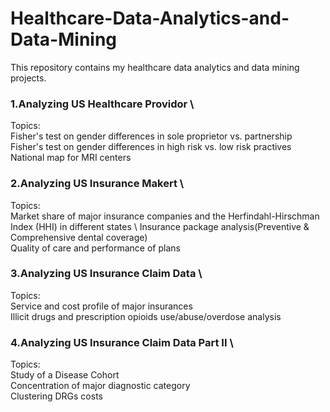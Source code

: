 # Healthcare-Data-Analytics-and-Data-Mining

This repository contains my healthcare data analytics and data mining projects.

### 1.Analyzing US Healthcare Providor \
  Topics: \
  Fisher's test on gender differences in sole proprietor vs. partnership \
  Fisher's test on gender differences in high risk vs. low risk practives \
  National map for MRI centers
  
### 2.Analyzing US Insurance Makert \
  Topics: \
  Market share of major insurance companies and the Herfindahl-Hirschman Index (HHI) in different states \ 
  Insurance package analysis(Preventive & Comprehensive dental coverage) \
  Quality of care and performance of plans
  
### 3.Analyzing US Insurance Claim Data \
  Topics: \
  Service and cost profile of major insurances \
  Illicit drugs and prescription opioids use/abuse/overdose analysis
  
### 4.Analyzing US Insurance Claim Data Part II \
  Topics: \
  Study of a Disease Cohort \
  Concentration of major diagnostic category \
  Clustering DRGs costs

